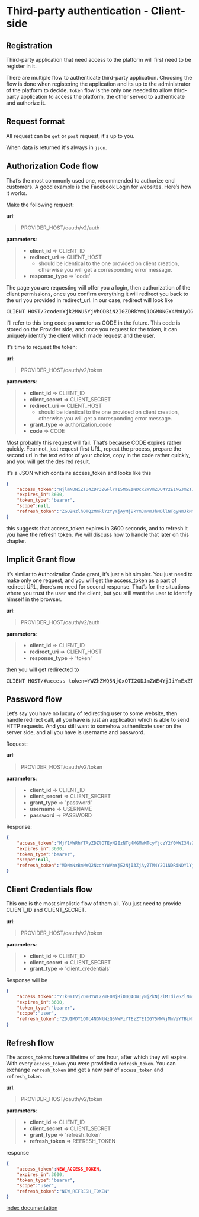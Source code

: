 Third-party authentication - Client-side
============


Registration
------------

Third-party application that need access to the platform will first need to be register in it.

There are multiple flow to authenticate third-party application.
Choosing the flow is done when registering the application and its up to the administrator of the platform to decide.
`Token` flow is the only one needed to allow third-party application to access the platform, the other served to authenticate and authorize it.


Request format
-----------------------

All request can be `get` or `post` request, it's up to you.

When data is returned it's always in `json`.


Authorization Code flow
-----------------------

That’s the most commonly used one, recommended to authorize end customers.
A good example is the Facebook Login for websites. Here’s how it works.

Make the following request:

**url**:
> PROVIDER_HOST/oauth/v2/auth

**parameters**:
> * **client_id** => CLIENT_ID
> * **redirect_uri** => CLIENT_HOST
>   * should be identical to the one provided on client creation, otherwise you will get a corresponding error message.
> * **response_type** => 'code'

The page you are requesting will offer you a login, then authorization of the client permissions, once you confirm everything it will redirect you back to the url you provided in redirect_url.
In our case, redirect will look like

<pre>
CLIENT_HOST/?code=Yjk2MWU5YjVhODBiN2I0ZDRkYmQ1OGM0NGY4MmUyOGM2NDQ2MmY2ZDg2YjUxYjRiMzAwZTY2MDQxZmUzODg2YQ
</pre>

I’ll refer to this long code parameter as CODE in the future. This code is stored on the Provider side, and once you request for the token, it can uniquely identify the client which made request and the user.

It’s time to request the token:

**url**:
> PROVIDER_HOST/oauth/v2/token

**parameters**:
> * **client_id** => CLIENT_ID
> * **client_secret** => CLIENT_SECRET
> * **redirect_uri** => CLIENT_HOST
>   * should be identical to the one provided on client creation, otherwise you will get a corresponding error message.
> * **grant_type** => authorization_code
> * **code** => CODE

Most probably this request will fail. That’s because CODE expires rather quickly. Fear not, just request first URL, repeat the process, prepare the second url in the text editor of your choice, copy in the code rather quickly, and you will get the desired result.

It’s a JSON which contains access_token and looks like this

```json
{
    "access_token":"NjlmNDNiZTU4ZDY3ZGFlYTI5MGEzNDcxZWVmZDU4Y2E1NGJmZTJlMjNjNzc2M2E0MmZlZTk2ZjliMWE0MDQyNw",
    "expires_in":3600,
    "token_type":"bearer",
    "scope":null,
    "refresh_token":"ZGU2NzlhOTQ2MmRlY2YyYjAyMjBkYmJmMmJhMDllNTgyNmJkNmQxOWZlNGQ4NzczY2RiMThlNmRhMjBiYjFjNg"
}
```

this suggests that access_token expires in 3600 seconds, and to refresh it you have the refresh token. We will discuss how to handle that later on this chapter.


Implicit Grant flow
-------------------

It’s similar to Authorization Code grant, it’s just a bit simpler.
You just need to make only one request, and you will get the access_token as a part of redirect URL, there’s no need for second response.
That’s for the situations where you trust the user and the client, but you still want the user to identify himself in the browser.

**url**:
> PROVIDER_HOST/oauth/v2/auth

**parameters**:
> * **client_id** => CLIENT_ID
> * **redirect_uri** => CLIENT_HOST
> * **response_type** => 'token'

then you will get redirected to

<pre>
CLIENT_HOST/#access_token=YWZhZWQ5NjQxOTI2ODJmZWE4YjJiYmExZTIxZmE5OWUxOWZjZjgwZDFlZWMwMjkyZDQwZWU1NWI4YWIzODllNQ&expires_in=3600&token_type=bearer&refresh_token=YzQ1YjRhODk2YzJiYTZmMzNiNjI5ZjI2MDI3ZmMwMDg3MjkxMDdhYmE5YjBlYzRlZmM2M2Q0NTM3ZjFmZDZiYQ
</pre>


Password flow
-------------

Let’s say you have no luxury of redirecting user to some website, then handle redirect call, all you have is just an application which is able to send HTTP requests.
And you still want to somehow authenticate user on the server side, and all you have is username and password.

Request:

**url**:
> PROVIDER_HOST/oauth/v2/token

**parameters**:
> * **client_id** => CLIENT_ID
> * **client_secret** => CLIENT_SECRET
> * **grant_type** => 'password'
> * **username** => USERNAME
> * **password** => PASSWORD

Response:

```json
{
    "access_token":"MjY1MWRhYTAyZDZlOTEyN2EzNTg4MGMwMTcyYjczY2Y0MWI3NzZjODc1OGM2NDdjODgxZjY3YzEyMDdhZjU0Yg",
    "expires_in":3600,
    "token_type":"bearer",
    "scope":null,
    "refresh_token":"MDNmNzBmNWQ2NzdhYWVmYjE2NjI3ZjAyZTM4Y2Q1NDRiNDY1YjUyZGE1ZDk0ODZjYmU0MDM0NTQxNjhiZmU3ZA"
}
```

Client Credentials flow
-----------------------

This one is the most simplistic flow of them all. You just need to provide CLIENT_ID and CLIENT_SECRET.

**url**:
> PROVIDER_HOST/oauth/v2/token

**parameters**:
> * **client_id** => CLIENT_ID
> * **client_secret** => CLIENT_SECRET
> * **grant_type** => 'client_credentials'

Response will be

```json
{
    "access_token":"YTk0YTVjZDY0YWI2ZmE0NjRiODQ4OWIyNjZkNjZlMTdiZGZlNmI3MDNjZGQwYTZkMDNiMjliNDg3NWYwZWI0MQ",
    "expires_in":3600,
    "token_type":"bearer",
    "scope":"user",
    "refresh_token":"ZDU1MDY1OTc4NGNlNzQ5NWFiYTEzZTE1OGY5MWNjMmViYTBiNmRjOTNlY2ExNzAxNWRmZTM1NjI3ZDkwNDdjNQ"
}
```

Refresh flow
------------

The `access_tokens` have a lifetime of one hour, after which they will expire.
With every `access_token` you were provided a `refresh_token`. You can exchange `refresh_token` and get a new pair of `access_token` and `refresh_token`.

**url**:
> PROVIDER_HOST/oauth/v2/token

**parameters**:
> * **client_id** => CLIENT_ID
> * **client_secret** => CLIENT_SECRET
> * **grant_type** => 'refresh_token'
> * **refresh_token** => REFRESH_TOKEN

response

```json
{
    "access_token":NEW_ACCESS_TOKEN,
    "expires_in":3600,
    "token_type":"bearer",
    "scope":"user",
    "refresh_token":"NEW_REFRESH_TOKEN"
}
```


[index documentation][1]

[1]: ../index.md